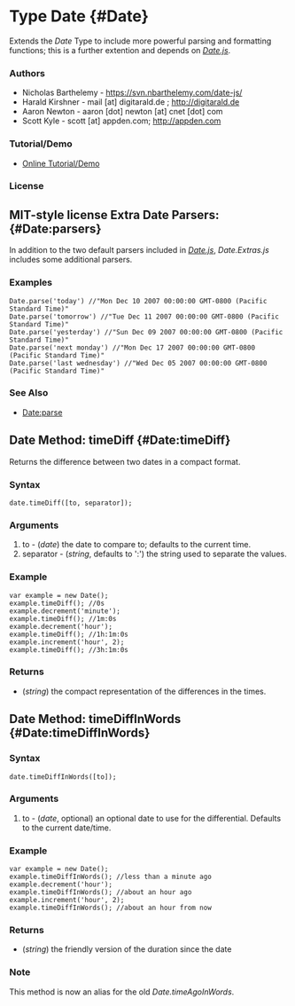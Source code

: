 Type Date {#Date}
===================

Extends the *Date* Type to include more powerful parsing and formatting functions; this is a further extention and depends on *[Date.js][]*.

### Authors

* Nicholas Barthelemy - https://svn.nbarthelemy.com/date-js/
* Harald Kirshner - mail [at] digitarald.de ; http://digitarald.de
* Aaron Newton - aaron [dot] newton [at] cnet [dot] com
* Scott Kyle - scott [at] appden.com; http://appden.com

### Tutorial/Demo

* [Online Tutorial/Demo][]

[Online Tutorial/Demo]: http://www.clientcide.com/wiki/cnet-libraries/03-native/01-date.extras

### License

MIT-style license
	Extra Date Parsers: {#Date:parsers}
-----------------------------------

In addition to the two default parsers included in *[Date.js][]*, *Date.Extras.js* includes some additional parsers.

### Examples

	Date.parse('today') //"Mon Dec 10 2007 00:00:00 GMT-0800 (Pacific Standard Time)"
	Date.parse('tomorrow') //"Tue Dec 11 2007 00:00:00 GMT-0800 (Pacific Standard Time)"
	Date.parse('yesterday') //"Sun Dec 09 2007 00:00:00 GMT-0800 (Pacific Standard Time)"
	Date.parse('next monday') //"Mon Dec 17 2007 00:00:00 GMT-0800 (Pacific Standard Time)"
	Date.parse('last wednesday') //"Wed Dec 05 2007 00:00:00 GMT-0800 (Pacific Standard Time)"

### See Also

- [Date:parse][]

Date Method: timeDiff {#Date:timeDiff}
--------------------------------------

Returns the difference between two dates in a compact format.

### Syntax

	date.timeDiff([to, separator]);

### Arguments

1. to - (*date*) the date to compare to; defaults to the current time.
2. separator - (*string*, defaults to ':') the string used to separate the values.

### Example

	var example = new Date();
	example.timeDiff(); //0s
	example.decrement('minute');
	example.timeDiff(); //1m:0s
	example.decrement('hour');
	example.timeDiff(); //1h:1m:0s
	example.increment('hour', 2);
	example.timeDiff(); //3h:1m:0s

### Returns

* (*string*) the compact representation of the differences in the times.

Date Method: timeDiffInWords {#Date:timeDiffInWords}
--------------------------------------------------

### Syntax

	date.timeDiffInWords([to]);

### Arguments

1. to - (*date*, optional) an optional date to use for the differential. Defaults to the current date/time.

### Example

	var example = new Date();
	example.timeDiffInWords(); //less than a minute ago
	example.decrement('hour');
	example.timeDiffInWords(); //about an hour ago
	example.increment('hour', 2);
	example.timeDiffInWords(); //about an hour from now

### Returns

* (*string*) the friendly version of the duration since the date

### Note

This method is now an alias for the old *Date.timeAgoInWords*.

[Date.js]: /more/Types/Date
[Date:parse]: /more/Types/Date#Date:parse
